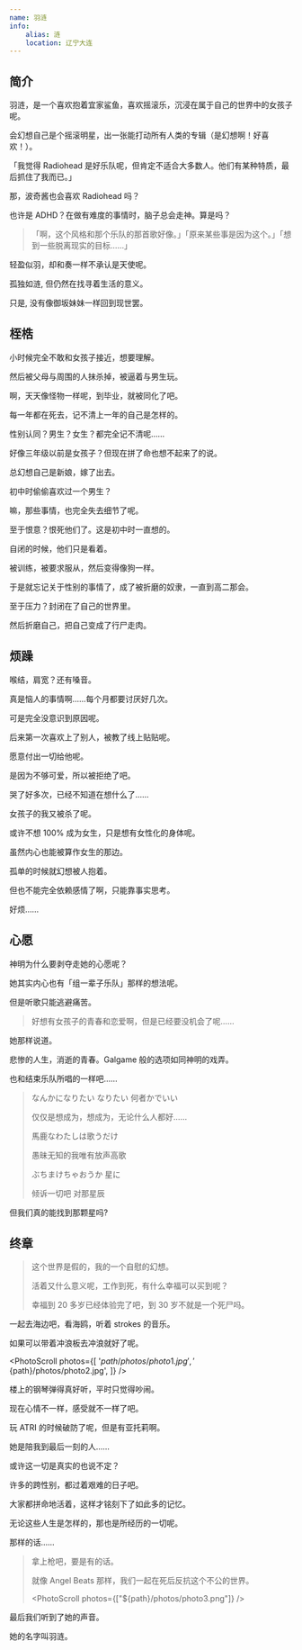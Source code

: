 ```yaml
---
name: 羽涟
info:
    alias: 涟
    location: 辽宁大连
---
```


## 简介

<!-- (本段为客观叙述) -->

羽涟，是一个喜欢抱着宜家鲨鱼，喜欢摇滚乐，沉浸在属于自己的世界中的女孩子呢。

会幻想自己是个摇滚明星，出一张能打动所有人类的专辑（是幻想啊！好喜欢！）。

「我觉得 Radiohead 是好乐队呢，但肯定不适合大多数人。他们有某种特质，最后抓住了我而已。」

那，波奇酱也会喜欢 Radiohead 吗？

<!-- 波奇酱（后藤一里）：Bocchi-chan -->

也许是 ADHD？在做有难度的事情时，脑子总会走神。算是吗？

> 「啊，这个风格和那个乐队的那首歌好像。」「原来某些事是因为这个。」「想到一些脱离现实的目标……」

轻盈似羽，却和奏一样不承认是天使呢。

<!-- 奏（立华奏）：(Tachibana) Kanade，Angel Beats 的天使 -->

孤独如涟, 但仍然在找寻着生活的意义。

只是, 没有像御坂妹妹一样回到现世罢。

<!-- 御坂妹妹：Misaka's little sister -->

## 桎梏

<!-- (本段实际为第一人称) -->

小时候完全不敢和女孩子接近，想要理解。

然后被父母与周围的人抹杀掉，被逼着与男生玩。

啊，天天像怪物一样呢，到毕业，就被同化了吧。

每一年都在死去，记不清上一年的自己是怎样的。

性别认同？男生？女生？都完全记不清呢……

好像三年级以前是女孩子？但现在拼了命也想不起来了的说。

总幻想自己是新娘，嫁了出去。

初中时偷偷喜欢过一个男生？

嘛，那些事情，也完全失去细节了呢。

至于恨意？恨死他们了。这是初中时一直想的。

自闭的时候，他们只是看着。

被训练，被要求服从，然后变得像狗一样。

于是就忘记关于性别的事情了，成了被折磨的奴隶，一直到高二那会。

至于压力？封闭在了自己的世界里。

然后折磨自己，把自己变成了行尸走肉。

## 烦躁 

<!-- 这里标题对应的英文词是 dysphoria -->

<!-- (本段实际为第一人称) -->

喉结，肩宽？还有嗓音。

真是恼人的事情啊……每个月都要讨厌好几次。

可是完全没意识到原因呢。

后来第一次喜欢上了别人，被教了线上贴贴呢。

愿意付出一切给他呢。

是因为不够可爱，所以被拒绝了吧。

哭了好多次，已经不知道在想什么了……

女孩子的我又被杀了呢。

或许不想 100% 成为女生，只是想有女性化的身体呢。

虽然内心也能被算作女生的那边。

孤单的时候就幻想被人抱着。

但也不能完全依赖感情了啊，只能靠事实思考。

好烦……

## 心愿

<!-- (本段实际为客观叙述) -->

神明为什么要剥夺走她的心愿呢？

她其实内心也有「组一辈子乐队」那样的想法呢。

但是听歌只能逃避痛苦。

> 好想有女孩子的青春和恋爱啊，但是已经要没机会了呢……

她那样说道。

悲惨的人生，消逝的青春。Galgame 般的选项如同神明的戏弄。

也和结束乐队所唱的一样吧……

<!-- 结束乐队：Kessoku Band -->

> なんかになりたい なりたい 何者かでいい
>
> 仅仅是想成为，想成为，无论什么人都好……
> 
> 馬鹿なわたしは歌うだけ
>
> 愚昧无知的我唯有放声高歌
> 
> ぶちまけちゃおうか 星に
>
> 倾诉一切吧 对那星辰

<!-- From ギターと孤独と蒼い惑星 (Guitar, Loneliness and Blue Planet) (English Translation)： -->

但我们真的能找到那颗星吗?

## 终章

<!-- (此处开始为第一人称叙述) -->

> 这个世界是假的，我的一个自慰的幻想。
> 
> 活着又什么意义呢，工作到死，有什么幸福可以买到呢？
> 
> 幸福到 20 多岁已经体验完了吧，到 30 岁不就是一个死尸吗。

一起去海边吧，看海鸥，听着 strokes 的音乐。

如果可以带着冲浪板去冲浪就好了呢。

<PhotoScroll photos={[
    '${path}/photos/photo1.jpg',
    '${path}/photos/photo2.jpg',
]} />

楼上的钢琴弹得真好听，平时只觉得吵闹。

现在心情不一样，感受就不一样了吧。

玩 ATRI 的时候破防了呢，但是有亚托莉啊。

<!-- ATRI: 即 ATRI -My Dear Moments- -->

<!-- 亚托莉：Atri -->

她是陪我到最后一刻的人……

或许这一切是真实的也说不定？

许多的跨性别，都过着艰难的日子吧。

大家都拼命地活着，这样才铭刻下了如此多的记忆。

无论这些人生是怎样的，那也是所经历的一切呢。

那样的话……

> 拿上枪吧，要是有的话。
> 
> 就像 Angel Beats 那样，我们一起在死后反抗这个不公的世界。
> 
> <PhotoScroll photos={["${path}/photos/photo3.png"]} />

<!-- (此处从第一人称转客观叙述) -->

最后我们听到了她的声音。

她的名字叫羽涟。

